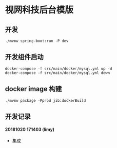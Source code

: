 
# 视网科技后台模版

## 开发

    ./mvnw spring-boot:run -P dev

## 开发组件启动

    docker-compose -f src/main/docker/mysql.yml up -d
    docker-compose -f src/main/docker/mysql.yml down

## docker image 构建
    ./mvnw package -Pprod jib:dockerBuild

## 开发记录

#### 20181020 171403 (limy)
* 集成
